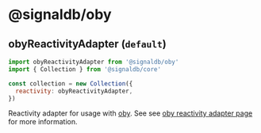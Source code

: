 # @signaldb/oby

## obyReactivityAdapter (`default`)

```js
import obyReactivityAdapter from '@signaldb/oby'
import { Collection } from '@signaldb/core'

const collection = new Collection({
  reactivity: obyReactivityAdapter,
})
```

Reactivity adapter for usage with [oby](https://github.com/vobyjs/oby). See see [oby reactivity adapter page](/reactivity/oby/) for more information.
